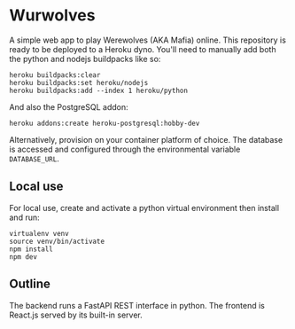 Wurwolves
=========

A simple web app to play Werewolves (AKA Mafia) online. This repository is ready to be deployed to a Heroku dyno. You'll need to manually add both the python and nodejs buildpacks like so:

```
heroku buildpacks:clear
heroku buildpacks:set heroku/nodejs
heroku buildpacks:add --index 1 heroku/python
```

And also the PostgreSQL addon:

```
heroku addons:create heroku-postgresql:hobby-dev
```

Alternatively, provision on your container platform of choice. The database is accessed and configured through the environmental variable `DATABASE_URL`. 

Local use
---------

For local use, create and activate a python virtual environment then install and run:

```
virtualenv venv
source venv/bin/activate
npm install
npm dev
```

Outline
-------

The backend runs a FastAPI REST interface in python. The frontend is React.js served by its built-in server. 